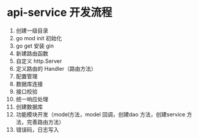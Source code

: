 # api-service 开发流程

1. 创建一级目录
2. go mod init 初始化
3. go get 安装 gin
4. 新建路由函数
5. 自定义 http.Server
6. 定义路由的 Handler（路由方法）
7. 配置管理
8. 数据库连接
9. 接口校验
10. 统一响应处理
11. 创建数据库
12. 功能模块开发（model方法，model 回调，创建dao 方法，创建service 方法，完善路由方法）
13. 错误码，日志写入
